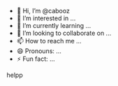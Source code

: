 - 👋 Hi, I’m @cabooz
- 👀 I’m interested in ...
- 🌱 I’m currently learning ...
- 💞️ I’m looking to collaborate on ...
- 📫 How to reach me ...
- 😄 Pronouns: ...
- ⚡ Fun fact: ...


helpp

<!---
cabooz/cabooz is a ✨ special ✨ repository because its `README.md` (this file) appears on your GitHub profile.
You can click the Preview link to take a look at your changes.
--->
